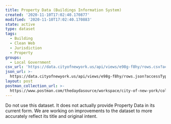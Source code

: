 ```yaml
---
title: Property Data (Buildings Information System)
created: '2020-11-10T17:02:40.170877'
modified: '2020-11-10T17:02:40.170883'
state: active
type: dataset
tags:
  - Building
  - Clean Web
  - Jurisdiction
  - Property
groups:
  - Local Government
csv_url: 'https://data.cityofnewyork.us/api/views/e98g-f8hy/rows.csv?accessType=DOWNLOAD'
json_url: >-
  https://data.cityofnewyork.us/api/views/e98g-f8hy/rows.json?accessType=DOWNLOAD
layout: post
postman_collection_url: >-
  https://www.postman.com/thedaydasource/workspace/city-of-new-york/collection/15909983-7128e907-bda7-42e3-85a8-d75ef9cd648d
---
```

Do not use this dataset. It does not actually provide Property Data in its current form. We are working on improvements to the dataset to more accurately reflect its title and original intent.
